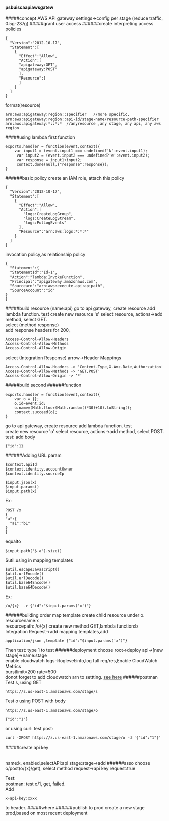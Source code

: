 #### psbuiscaapiawsgatew
#####concept AWS API gateway
settings->config per stage (reduce traffic, 0.5g-237g)
#####grant user access
######create interpreting access policies
```
{
  "Version":"2012-10-17",
  "Statement":[
    {
      "Effect":"Allow",
      "Action":[
      "apigateway:GET",
      "apigateway:POST"
      ],
      "Resource":[
      ]
    }
  ]
}
```
format(resource)
```
arn:aws:apigateway:region::specifier   //more specific,
arn:aws:apigateway:region::api-id/stage-name/resource-path-specifier
arn:aws:apigateway:*::*:*  //anyresource ,any stage, any api, any aws region
```
#####using lambda
first function
```
exports.handler = function(event,context){
    var input1 = (event.input1 === undefined?'k':event.input1);
     var input2 = (event.input2 === undefined?'e':event.input2);
     var response = input1+input2;
     context.done(null,{"response":response});
}
```
######basic policy
create an IAM role, attach this policy
```
{
  "Version":"2012-10-17",
  "Statement":[
    {
      "Effect":"Allow",
      "Action":[
        "logs:CreateLogGroup",
        "logs:CreateLogStream",
        "logs:PutLogEvents"
      ],
      "Resource":"arn:aws:logs:*:*:*"
    }
  ]
}
```
invocation policy,as relationship policy
```
{
  "Statement":{
  "StatementId":"Id-1",
  "Action":"lambda:InvokeFunction",
  "Principal":"apigateway.amazonaws.com",
  "Sourcearn":"arn:aws:execute-api:apipath",
  "SourceAccount":"id"
}
}
```
#####build resource
(name:api)
go to api gateway, create resource add lambda function. test
create new resource 's'
select resource, actions->add method, select GET.  
select (method response)  
add response headers for 200,
```
Access-Control-Allow-Headers
Access-Control-Allow-Methods
Access-Control-Allow-Origin
```
select (Integration Response) arrow->Header Mappings
```
Access-Control-Allow-Headers -> 'Content-Type,X-Amz-Date,Authorzation'
Access-Control-Allow-Methods -> 'GET,POST'
Access-Control-Allow-Origin -> '*'
```

#####build second
######function
```
exports.handler = function(event,context){
    var o = {};
    o.id=event.id;
    o.name=(Math.floor(Math.random()*30)+10).toString();
    context.succeed(o);
}
```
go to api gateway, create resource add lambda function. test   
create new resource 'o'
select resource, actions->add method, select POST.  
test: add body  
```
{"id":1}
```
######Adding URL param
```
$context.apiId
$context.identity.accountOwner
$context.identity.sourceIp
```
```
$input.json(x)
$input.params()
$input.path(x)
```
Ex:
```
POST /x
{
"a":{
  "a1":"b1"
}
}
```
equalto
```
$input.path('$.a').size()
```
$util:using in mapping templates
```
$util.escapeJavascript()
$util.urlEncode()
$util.urlDecode()
$util.base64Encode()
$util.base64Decode()
```
Ex:
```
/o/{x}  -> {"id":"$input.params('x')"}
```
######building order map template
create child resource under o.  
resourcename:x  
resourcepath: /o/{x} create new method GET,lambda function:b  
Integration Request->add mapping templates,add
```
application/json ,template {"id":"$input.params('x')"}
```
Then test: type 1 to test
######deployment
choose root->deploy api->[new stage]->name:stage  
enable cloudwatch logs->loglevel:info,log full req/res,Enable CloudWatch Metrics  
burstlimit=200 rate=500  
donot forget to add cloudwatch arn to settting. [see here](http://docs.aws.amazon.com/apigateway/latest/developerguide/how-to-stage-settings.html)
######postman
Test s, using GET
```
https://z.us-east-1.amazonaws.com/stage/s
```
Test o using POST with body
```
https://z.us-east-1.amazonaws.com/stage/o
```
```
{"id":"1"}
```
or using curl: test post:
```
curl -XPOST https://z.us-east-1.amazonaws.com/stage/o -d '{"id":"1"}'
```
#####create api key
######
name:k, enabled,selectAPI:api stage:stage->add
######asso
choose o/post(o/{x}/get), select method request->api key request:true  

Test:  
postman: test o/1, get, failed.  
Add
```
x-api-key:xxxx  
```
to header.
#####where
######publish to prod
create a new stage prod,based on most recent deployment
